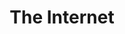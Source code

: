 ---
title: The Internet
layout: revealjs-mini-thesis
p1: "The internet is a really great tool for learning stuff, communicating with friends and having fun. "
p2: "But just  because you access it from a computer at home or at school doesn't mean you are totally safe. "
p3: "In the real world or on the internet there are a lot of bad people out there."
p4: "You should take care if you feel something is wrong."
p5: "If you ever get an e-mail that's mean or contains suspicious content, don't open it."
---